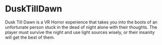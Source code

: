 # DuskTillDawn
 

Dusk Till Dawn is a VR Horror experience that takes you into the boots of an unfortunate person stuck in the dead of night alone with their thoughts. The player must survive the night and use light sources wisely, or their insanity will get the best of them.


